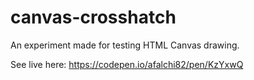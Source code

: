 # canvas-crosshatch

An experiment made for testing HTML Canvas drawing.

See live here: https://codepen.io/afalchi82/pen/KzYxwQ
